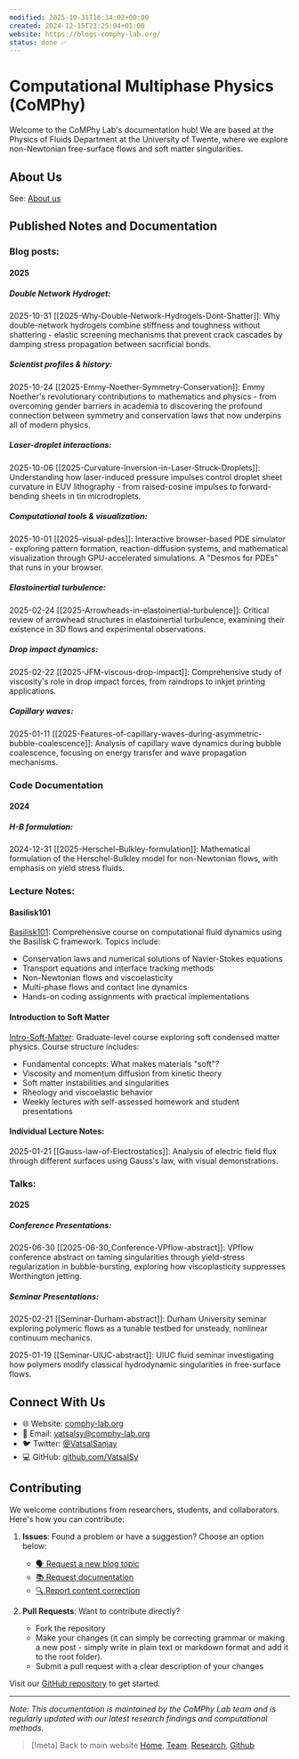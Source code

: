 ```yaml
---
modified: 2025-10-31T16:34:02+00:00
created: 2024-12-15T23:25:04+01:00
website: https://blogs-comphy-lab.org/
status: done ✅
---
```

# Computational Multiphase Physics <br> (CoMPhy)
Welcome to the CoMPhy Lab's documentation hub! We are based at the Physics of Fluids Department at the University of Twente, where we explore non-Newtonian free-surface flows and soft matter singularities.

## About Us

See: [About us](https://comphy-lab.org/about)

## Published Notes and Documentation

### Blog posts:
#### 2025

##### Double Network Hydroget:
2025-10-31 [[2025-Why-Double‑Network-Hydrogels-Dont-Shatter]]: Why double-network hydrogels combine stiffness and toughness without shattering - elastic screening mechanisms that prevent crack cascades by damping stress propagation between sacrificial bonds.

##### Scientist profiles & history:
2025-10-24 [[2025-Emmy-Noether-Symmetry-Conservation]]: Emmy Noether's revolutionary contributions to mathematics and physics - from overcoming gender barriers in academia to discovering the profound connection between symmetry and conservation laws that now underpins all of modern physics.

##### Laser-droplet interactions:
2025-10-06 [[2025-Curvature-Inversion-in-Laser‑Struck-Droplets]]: Understanding how laser-induced pressure impulses control droplet sheet curvature in EUV lithography - from raised-cosine impulses to forward-bending sheets in tin microdroplets.

##### Computational tools & visualization:
2025-10-01 [[2025-visual-pdes]]: Interactive browser-based PDE simulator - exploring pattern formation, reaction-diffusion systems, and mathematical visualization through GPU-accelerated simulations. A "Desmos for PDEs" that runs in your browser.

##### Elastoinertial turbulence:
2025-02-24 [[2025-Arrowheads-in-elastoinertial-turbulence]]: Critical review of arrowhead structures in elastoinertial turbulence, examining their existence in 3D flows and experimental observations.

##### Drop impact dynamics:
2025-02-22 [[2025-JFM-viscous-drop-impact]]: Comprehensive study of viscosity's role in drop impact forces, from raindrops to inkjet printing applications.

##### Capillary waves:
2025-01-11 [[2025-Features-of-capillary-waves-during-asymmetric-bubble-coalescence]]: Analysis of capillary wave dynamics during bubble coalescence, focusing on energy transfer and wave propagation mechanisms.

### Code Documentation
#### 2024
##### H-B formulation:
2024-12-31 [[2025-Herschel–Bulkley-formulation]]: Mathematical formulation of the Herschel-Bulkley model for non-Newtonian flows, with emphasis on yield stress fluids.

### Lecture Notes:
#### Basilisk101
[Basilisk101](Lecture-Notes/Basilisk101/0-README.md): Comprehensive course on computational fluid dynamics using the Basilisk C framework. Topics include:
- Conservation laws and numerical solutions of Navier-Stokes equations
- Transport equations and interface tracking methods
- Non-Newtonian flows and viscoelasticity
- Multi-phase flows and contact line dynamics
- Hands-on coding assignments with practical implementations

#### Introduction to Soft Matter
[Intro-Soft-Matter](Lecture-Notes/Intro-Soft-Matter/0-README.md): Graduate-level course exploring soft condensed matter physics. Course structure includes:
- Fundamental concepts: What makes materials "soft"?
- Viscosity and momentum diffusion from kinetic theory
- Soft matter instabilities and singularities
- Rheology and viscoelastic behavior
- Weekly lectures with self-assessed homework and student presentations

#### Individual Lecture Notes:
2025-01-21 [[Gauss-law-of-Electrostatics]]: Analysis of electric field flux through different surfaces using Gauss's law, with visual demonstrations.

### Talks:
#### 2025
##### Conference Presentations:
2025-06-30 [[2025-06-30_Conference-VPflow-abstract]]: VPflow conference abstract on taming singularities through yield-stress regularization in bubble-bursting, exploring how viscoplasticity suppresses Worthington jetting.

##### Seminar Presentations:
2025-02-21 [[Seminar-Durham-abstract]]: Durham University seminar exploring polymeric flows as a tunable testbed for unsteady, nonlinear continuum mechanics.

2025-01-19 [[Seminar-UIUC-abstract]]: UIUC fluid seminar investigating how polymers modify classical hydrodynamic singularities in free-surface flows.

## Connect With Us

- 🌐 Website: [comphy-lab.org](http://www.comphy-lab.org)
- 📧 Email:   [vatsalsy@comphy-lab.org](mailto:vatsalsy@comphy-lab.org)
- 🐦 Twitter: [@VatsalSanjay](https://twitter.com/VatsalSanjay)
- 💻 GitHub: [github.com/VatsalSy](https://github.com/VatsalSy)

## Contributing

We welcome contributions from researchers, students, and collaborators. Here's how you can contribute:

1. **Issues**: Found a problem or have a suggestion? Choose an option below:
   - [🗣️ Request a new blog topic](https://github.com/comphy-lab/CoMPhy-Lab-Blogs/issues/new?template=blog_topic_request.md&labels=blog-request,enhancement)
   - [📚 Request documentation](https://github.com/comphy-lab/CoMPhy-Lab-Blogs/issues/new?template=documentation_request.md&labels=documentation)
   - [🔍 Report content correction](https://github.com/comphy-lab/CoMPhy-Lab-Blogs/issues/new?template=content_correction.md&labels=correction)

2. **Pull Requests**: Want to contribute directly?
   - Fork the repository
   - Make your changes (it can simply be correcting grammar or making a new post - simply write in plain text or markdown format and add it to the root folder).
   - Submit a pull request with a clear description of your changes

Visit our [GitHub repository](https://github.com/comphy-lab/CoMPhy-Lab-Blogs) to get started.

---
*Note: This documentation is maintained by the CoMPhy Lab team and is regularly updated with our latest research findings and computational methods.*

> [!meta] Back to main website
> [Home](https://comphy-lab.org/), [Team](https://comphy-lab.org/team), [Research](https://comphy-lab.org/research), [Github](https://github.com/comphy-lab)
